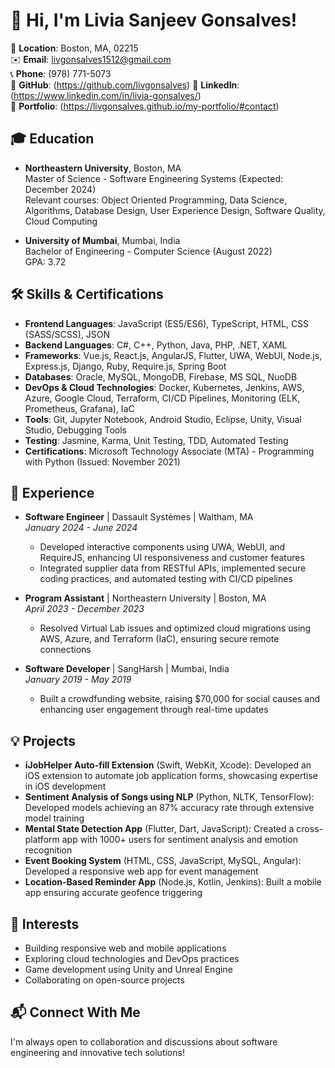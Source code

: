 # 👋 Hi, I'm Livia Sanjeev Gonsalves!

📍 **Location**: Boston, MA, 02215  
✉️ **Email**: [livgonsalves1512@gmail.com](mailto:livgonsalves1512@gmail.com)  
📞 **Phone**: (978) 771-5073  
🔗 **GitHub**: (https://github.com/livgonsalves) 
🔗 **LinkedIn**: (https://www.linkedin.com/in/livia-gonsalves/)  
🔗 **Portfolio**: (https://livgonsalves.github.io/my-portfolio/#contact)  

## 🎓 Education
- **Northeastern University**, Boston, MA  
  Master of Science - Software Engineering Systems (Expected: December 2024)  
  Relevant courses: Object Oriented Programming, Data Science, Algorithms, Database Design, User Experience Design, Software Quality, Cloud Computing

- **University of Mumbai**, Mumbai, India  
  Bachelor of Engineering - Computer Science (August 2022)  
  GPA: 3.72

## 🛠️ Skills & Certifications
- **Frontend Languages**: JavaScript (ES5/ES6), TypeScript, HTML, CSS (SASS/SCSS), JSON
- **Backend Languages**: C#, C++, Python, Java, PHP, .NET, XAML
- **Frameworks**: Vue.js, React.js, AngularJS, Flutter, UWA, WebUI, Node.js, Express.js, Django, Ruby, Require.js, Spring Boot
- **Databases**: Oracle, MySQL, MongoDB, Firebase, MS SQL, NuoDB
- **DevOps & Cloud Technologies**: Docker, Kubernetes, Jenkins, AWS, Azure, Google Cloud, Terraform, CI/CD Pipelines, Monitoring (ELK, Prometheus, Grafana), IaC
- **Tools**: Git, Jupyter Notebook, Android Studio, Eclipse, Unity, Visual Studio, Debugging Tools
- **Testing**: Jasmine, Karma, Unit Testing, TDD, Automated Testing
- **Certifications**: Microsoft Technology Associate (MTA) - Programming with Python (Issued: November 2021)

## 💼 Experience
- **Software Engineer** | Dassault Systèmes | Waltham, MA  
  *January 2024 - June 2024*  
  - Developed interactive components using UWA, WebUI, and RequireJS, enhancing UI responsiveness and customer features
  - Integrated supplier data from RESTful APIs, implemented secure coding practices, and automated testing with CI/CD pipelines

- **Program Assistant** | Northeastern University | Boston, MA  
  *April 2023 - December 2023*  
  - Resolved Virtual Lab issues and optimized cloud migrations using AWS, Azure, and Terraform (IaC), ensuring secure remote connections

- **Software Developer** | SangHarsh | Mumbai, India  
  *January 2019 - May 2019*  
  - Built a crowdfunding website, raising $70,000 for social causes and enhancing user engagement through real-time updates

## 💡 Projects
- **iJobHelper Auto-fill Extension** (Swift, WebKit, Xcode): Developed an iOS extension to automate job application forms, showcasing expertise in iOS development
- **Sentiment Analysis of Songs using NLP** (Python, NLTK, TensorFlow): Developed models achieving an 87% accuracy rate through extensive model training
- **Mental State Detection App** (Flutter, Dart, JavaScript): Created a cross-platform app with 1000+ users for sentiment analysis and emotion recognition
- **Event Booking System** (HTML, CSS, JavaScript, MySQL, Angular): Developed a responsive web app for event management
- **Location-Based Reminder App** (Node.js, Kotlin, Jenkins): Built a mobile app ensuring accurate geofence triggering

## 🚀 Interests
- Building responsive web and mobile applications
- Exploring cloud technologies and DevOps practices
- Game development using Unity and Unreal Engine
- Collaborating on open-source projects

## 📬 Connect With Me
I'm always open to collaboration and discussions about software engineering and innovative tech solutions!
